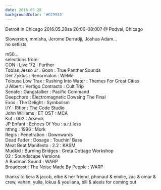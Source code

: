 ```yaml
---
date: 2016.05.28
backgroundColor: '#CC9933'
---
```


Detroit In Chicago 2016.05.28sa 20:00-08:00? @ Podval, Chicago  

Slowerson, mm!sha, Jerome Derradji, Joshua Adam...  
no setlists  

m50...  
selections from:  
CON : Live '72 : Further  
Tobias Jesso Jr : Goon : True Panther Sounds  
Der Zyklus : Renormalon : WeMe  
Tolouse Low Trax : Rushing Into Water : Themes For Great Cities  
J Albert : Vertigo Contracto : Cult Trip  
Senate : Gangstalker : Pacific Command  
Deepchord : Electromagnetic Dowsing The Final  
Exos : The Delight : Symbolism  
I/Y : Riflor : The Code Studio  
John Williams : ET OST : MCA  
Kuf : 002 : Arsenik  
JP Enfant : Echoes Of You : a.r.t.less  
nthng : 1996 : Mork  
Regis : Penetration : Downwards  
Dead Fader : Dosage : Touchin' Bass  
Meat Beat Manifesto : 2.2 : KASM  
Mudkid : Burning Bridges : Greta Cottage Workshop  
02 : Soundscape Versions  
A Badman Sound : WARP  
Broadcast : The Noise Made By People : WARP  

thanks to kera & jacob, elbe & her friend, phonaut & emilie, zac & omar & crew, vahan, yulia, lokua & youliana, bill & alexis for coming out